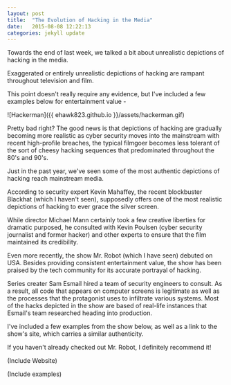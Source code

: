 ```yaml
---
layout: post
title:  "The Evolution of Hacking in the Media"
date:   2015-08-08 12:22:13
categories: jekyll update
---
```


Towards the end of last week, we talked a bit about unrealistic depictions of hacking in the media.

Exaggerated or entirely unrealistic depictions of hacking are rampant throughout television and film.

This point doesn't really require any evidence, but I've included a few examples below for entertainment value -

![Hackerman]({{ ehawk823.github.io }}/assets/hackerman.gif)

Pretty bad right? The good news is that depictions of hacking are gradually becoming more realistic as cyber security moves into the mainstream with recent high-profile breaches, the typical filmgoer becomes less tolerant of the sort of cheesy hacking sequences that predominated throughout the 80's and 90's.

Just in the past year, we've seen some of the most authentic depictions of hacking reach mainstream media.

According to security expert Kevin Mahaffey, the recent blockbuster Blackhat (which I haven't seen), supposedly offers one of the most realistic depictions of hacking to ever grace the silver screen.

While director Michael Mann certainly took a few creative liberties for dramatic purposed, he consulted with Kevin Poulsen (cyber security journalist and former hacker) and other experts to ensure that the film maintained its credibility.

Even more recently, the show Mr. Robot (which I have seen) debuted on USA. Besides providing consistent entertainment value, the show has been praised by the tech community for its accurate portrayal of hacking.

Series creater Sam Esmail hired a team of security engineers to consult. As a result, all code that appears on computer screens is legitimate as well as the processes that the protagonist uses to infiltrate various systems. Most of the hacks depicted in the show are based of real-life instances that Esmail's team researched heading into production.

I've included a few examples from the show below, as well as a link to the show's site, which carries a similar authenticity.

If you haven't already checked out Mr. Robot, I definitely recommend it!

(Include Website)

(Include examples)
